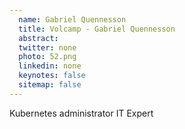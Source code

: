 ```yaml
---
  name: Gabriel Quennesson
  title: Volcamp - Gabriel Quennesson
  abstract: 
  twitter: none
  photo: 52.png
  linkedin: none
  keynotes: false
  sitemap: false
---
```

Kubernetes administrator IT Expert